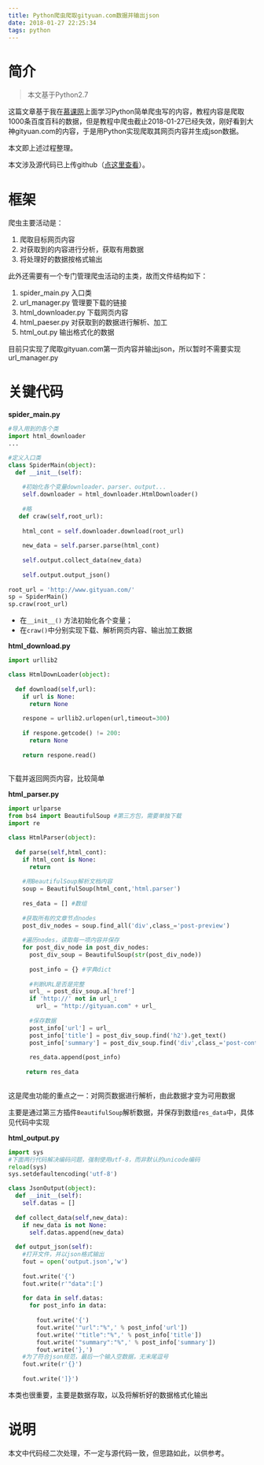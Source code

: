 ```yaml
---
title: Python爬虫爬取gityuan.com数据并输出json
date: 2018-01-27 22:25:34
tags: python
---
```


# 简介

> 本文基于Python2.7

这篇文章基于我在[慕课网](www.imooc.com)上面学习Python简单爬虫写的内容，教程内容是爬取1000条百度百科的数据，但是教程中爬虫截止2018-01-27已经失效，刚好看到大神gityuan.com的内容，于是用Python实现爬取其网页内容并生成json数据。

本文即上述过程整理。

本文涉及源代码已上传github（[点这里查看](https://github.com/jixiaoyong/AndroidNote/tree/master/code/2018-1-26/gityuan_spider)）。

# 框架

爬虫主要活动是：

1. 爬取目标网页内容
2. 对获取到的内容进行分析，获取有用数据
3. 将处理好的数据按格式输出

此外还需要有一个专门管理爬虫活动的主类，故而文件结构如下：

1. spider_main.py             入口类
2. url_manager.py             管理要下载的链接
3. html_downloader.py    下载网页内容
4. html_paeser.py              对获取到的数据进行解析、加工
5. html_out.py                     输出格式化的数据

目前只实现了爬取gityuan.com第一页内容并输出json，所以暂时不需要实现url_manager.py

# 关键代码

**spider_main.py**

```python
#导入用到的各个类
import html_downloader
...

#定义入口类
class SpiderMain(object):
  def __init__(self):
    
    #初始化各个变量downloader、parser、output...
    self.downloader = html_downloader.HtmlDownloader()
    
    #略
   def craw(self,root_url):
    
    html_cont = self.downloader.download(root_url)
    
    new_data = self.parser.parse(html_cont)
    
    self.output.collect_data(new_data)
    
    self.output.output_json()
    
root_url = 'http://www.gityuan.com/'
sp = SpiderMain()
sp.craw(root_url)
```

* 在`__init__()` 方法初始化各个变量；
* 在`craw()`中分别实现下载、解析网页内容、输出加工数据

**html_download.py**

```python
import urllib2

class HtmlDownLoader(object):
  
  def download(self,url):
    if url is None:
      return None
    
    respone = urllib2.urlopen(url,timeout=300)
    
    if respone.getcode() != 200:
      return None
    
    return respone.read()
    
```

下载并返回网页内容，比较简单

**html_parser.py**

```python
import urlparse
from bs4 import BeautifulSoup #第三方包，需要单独下载
import re

class HtmlParser(object):
  
  def parse(self,html_cont):
    if html_cont is None:
      return
    
    #用BeautifulSoup解析文档内容
    soup = BeautifulSoup(html_cont,'html.parser')
    
    res_data = [] #数组
    
    #获取所有的文章节点nodes
    post_div_nodes = soup.find_all('div',class_='post-preview')
    
    #遍历nodes，读取每一项内容并保存
    for post_div_node in post_div_nodes:
      post_div_soup = BeautifulSoup(str(post_div_node))
      
      post_info = {} #字典dict
      
      #判断URL是否是完整
      url_ = post_div_soup.a['href']
      if 'http://' not in url_:
        url_ = "http://gityuan.com" + url_
       
      #保存数据
      post_info['url'] = url_
      post_info['title'] = post_div_soup.find('h2').get_text()
      post_info['summary'] = post_div_soup.find('div',class_='post-content-preview').get_text()
       
      res_data.append(post_info)
      
     return res_data   
    
```

这是爬虫功能的重点之一：对网页数据进行解析，由此数据才变为可用数据

主要是通过第三方插件`BeautifulSoup`解析数据，并保存到数组`res_data`中，具体见代码中实现

**html_output.py**

```python
import sys
#下面两行代码解决编码问题，强制使用utf-8，而非默认的unicode编码
reload(sys)
sys.setdefaultencoding('utf-8')

class JsonOutput(object):
  def __init__(self):
    self.datas = []
  
  def collect_data(self,new_data):
    if new_data is not None:
      self.datas.append(new_data)
    
  def output_json(self):
    #打开文件，并以json格式输出
    fout = open('output.json','w')
    
    fout.write('{')
    fout.write(r'"data":[')
    
    for data in self.datas:
      for post_info in data:
        
        fout.write('{')
        fout.write('"url":"%",' % post_info['url'])
        fout.write('"title":"%",' % post_info['title'])
        fout.write('"summary":"%",' % post_info['summary'])
        fout.write('},')
    #为了符合json规范，最后一个输入空数据，无末尾逗号
    fout.write(r'{}')
    
    fout.write(']}')
```

本类也很重要，主要是数据存取，以及将解析好的数据格式化输出

# 说明

本文中代码经二次处理，不一定与源代码一致，但思路如此，以供参考。